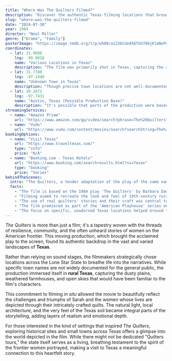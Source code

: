 ```yaml
---
title: "Where Was The Quilters Filmed?"
description: "Discover the authentic Texas filming locations that brought the heartfelt stories of The Quilters to life."
slug: "where-was-the-quilters-filmed"
date: "2024-07-30"
year: 1984
director: "Neal Miller"
genre: ["Drama", "Family"]
posterImage: "https://image.tmdb.org/t/p/w500/a123bCde456fGh789jKlmNoPqrS.jpg"
coordinates:
  - lat: 31.9686
    lng: -99.9018
    name: "Various Locations in Texas"
    description: "The film was primarily shot in Texas, capturing the authentic landscapes and architectural styles of the region."
  - lat: 31.7700
    lng: -97.1440
    name: "Unknown Town in Texas"
    description: "Though precise town locations are not well-documented, filming took place in rural Texas to reflect the setting of Sarah's life."
  - lat: 30.2672
    lng: -97.7431
    name: "Austin, Texas (Possible Production Base)"
    description: "It's possible that parts of the production were based in or around Austin, a common hub for filming in Texas."
streamingServices:
  - name: "Amazon Prime"
    url: "https://www.amazon.com/gp/video/search?phrase=The%20Quilters"
  - name: "Vudu"
    url: "https://www.vudu.com/content/movies/search?searchString=The%20Quilters"
bookingOptions:
  - name: "Visit Texas"
    url: "https://www.traveltexas.com/"
    type: "info"
    price: "N/A"
  - name: "Booking.com - Texas Hotels"
    url: "https://www.booking.com/searchresults.html?ss=Texas"
    type: "booking"
    price: "Varies"
behindTheScenes:
  intro: "The Quilters, a tender adaptation of the play of the same name, delves into the lives and stories of women on the American frontier through the art of quilting. To capture the authenticity of these narratives, filmmakers chose to shoot in the heart of Texas, immersing the production in the landscapes and atmosphere that mirrored the lives of the characters."
  facts:
    - "The film is based on the 1984 play 'The Quilters' by Barbara Damashek and Molly Newman."
    - "Filming aimed to recreate the look and feel of 19th-century rural Texas, relying on authentic location scouting."
    - "The use of real quilters' stories and their craft was central to the film's visual and emotional storytelling."
    - "The film premiered as part of the 'American Playhouse' series on PBS, bringing frontier stories to a national audience."
    - "The focus on specific, unadorned Texas locations helped Ground the film in a sense of historical realism."
---
```


<TheQuiltersGuide />

*The Quilters* is more than just a film; it's a tapestry woven with the threads of resilience, community, and the often unheard stories of women on the American frontier. This moving production, which brought the acclaimed play to the screen, found its authentic backdrop in the vast and varied landscapes of **Texas**.

Rather than relying on sound stages, the filmmakers strategically chose locations across the Lone Star State to breathe life into the narratives. While specific town names are not widely documented for the general public, the production immersed itself in **rural Texas**, capturing the dusty plains, weathered farmhouses, and open skies that would have been familiar to the film's characters.

This commitment to filming *in situ* allowed the movie to beautifully reflect the challenges and triumphs of Sarah and the women whose lives are depicted through their intricately crafted quilts. The natural light, local architecture, and the very feel of the Texas soil became integral parts of the storytelling, adding layers of realism and emotional depth.

For those interested in the kind of settings that inspired *The Quilters*, exploring historical sites and small towns across Texas offers a glimpse into the world depicted in the film. While there might not be dedicated "Quilters tours," the state itself serves as a living, breathing testament to the spirit of the frontier women portrayed, making a visit to Texas a meaningful connection to this heartfelt story.
```
